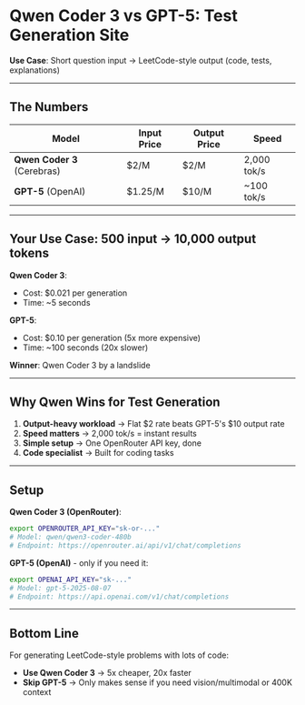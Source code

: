 # Qwen Coder 3 vs GPT-5: Test Generation Site

**Use Case**: Short question input → LeetCode-style output (code, tests, explanations)

---

## The Numbers

| Model | Input Price | Output Price | Speed |
|-------|-------------|--------------|-------|
| **Qwen Coder 3** (Cerebras) | $2/M | $2/M | 2,000 tok/s |
| **GPT-5** (OpenAI) | $1.25/M | $10/M | ~100 tok/s |

---

## Your Use Case: 500 input → 10,000 output tokens

**Qwen Coder 3**:
- Cost: $0.021 per generation
- Time: ~5 seconds

**GPT-5**:
- Cost: $0.10 per generation (5x more expensive)
- Time: ~100 seconds (20x slower)

**Winner**: Qwen Coder 3 by a landslide

---

## Why Qwen Wins for Test Generation

1. **Output-heavy workload** → Flat $2 rate beats GPT-5's $10 output rate
2. **Speed matters** → 2,000 tok/s = instant results
3. **Simple setup** → One OpenRouter API key, done
4. **Code specialist** → Built for coding tasks

---

## Setup

**Qwen Coder 3 (OpenRouter)**:
```bash
export OPENROUTER_API_KEY="sk-or-..."
# Model: qwen/qwen3-coder-480b
# Endpoint: https://openrouter.ai/api/v1/chat/completions
```

**GPT-5 (OpenAI)** - only if you need it:
```bash
export OPENAI_API_KEY="sk-..."
# Model: gpt-5-2025-08-07
# Endpoint: https://api.openai.com/v1/chat/completions
```

---

## Bottom Line

For generating LeetCode-style problems with lots of code:
- **Use Qwen Coder 3** → 5x cheaper, 20x faster
- **Skip GPT-5** → Only makes sense if you need vision/multimodal or 400K context

